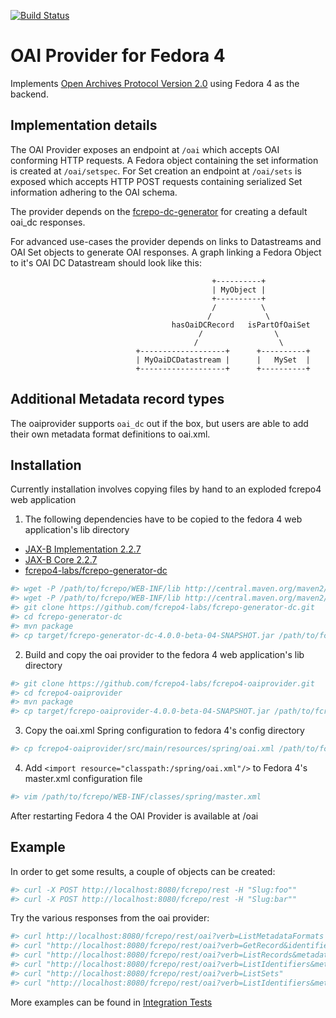 [![Build Status](https://travis-ci.org/fcrepo4-labs/fcrepo4-oaiprovider.svg?branch=master)](https://travis-ci.org/fcrepo4-labs/fcrepo4-oaiprovider)

OAI Provider for Fedora 4
=========================

Implements [Open Archives Protocol Version 2.0](http://www.openarchives.org/OAI/openarchivesprotocol.html) using Fedora 4 as the backend.

Implementation details
-------------
The OAI Provider exposes an endpoint at `/oai` which accepts OAI conforming HTTP requests.
A Fedora object containing the set information is created at `/oai/setspec`.
For Set creation an endpoint at `/oai/sets` is exposed which accepts HTTP POST requests containing serialized Set information adhering to the OAI schema.

The provider depends on the [fcrepo-dc-generator](https://github.com/fcrepo4-labs/fcrepo-generator-dc) for creating a default oai_dc responses.

For advanced use-cases the provider depends on links to Datastreams and OAI Set objects to generate OAI responses.
A graph linking a Fedora Object to it's OAI DC Datastream should look like this:
 
                                                 +----------+
                                                 | MyObject | 
                                                 +----------+
                                                 /          \
                                                /            \
                                        hasOaiDCRecord   isPartOfOaiSet
                                              /                \
                                             /                  \
                                +-------------------+      +----------+
                                | MyOaiDCDatastream |      |   MySet  |
                                +-------------------+      +----------+
                                
Additional Metadata record types
--------------------------------

The oaiprovider supports `oai_dc` out if the box, but users are able to add their own metadata format definitions to oai.xml.

Installation
------------
Currently installation involves copying files by hand to an exploded fcrepo4 web application

1. The following dependencies have to be copied to the fedora 4 web application's lib directory
 - [JAX-B Implementation 2.2.7](http://mvnrepository.com/artifact/com.sun.xml.bind/jaxb-impl/2.2.7)
 - [JAX-B Core 2.2.7](http://mvnrepository.com/artifact/com.sun.xml.bind/jaxb-core/2.2.7)
 - [fcrepo4-labs/fcrepo-generator-dc](https://github.com/fcrepo4-labs/fcrepo-generator-dc)
 
```bash
#> wget -P /path/to/fcrepo/WEB-INF/lib http://central.maven.org/maven2/com/sun/xml/bind/jaxb-impl/2.2.7/jaxb-impl-2.2.7.jar
#> wget -P /path/to/fcrepo/WEB-INF/lib http://central.maven.org/maven2/com/sun/xml/bind/jaxb-core/2.2.7/jaxb-core-2.2.7.jar
#> git clone https://github.com/fcrepo4-labs/fcrepo-generator-dc.git
#> cd fcrepo-generator-dc
#> mvn package
#> cp target/fcrepo-generator-dc-4.0.0-beta-04-SNAPSHOT.jar /path/to/fcrepo/WEB-INF/lib/
```
 
2. Build and copy the oai provider to the fedora 4 web application's lib directory
```bash
#> git clone https://github.com/fcrepo4-labs/fcrepo4-oaiprovider.git
#> cd fcrepo4-oaiprovider
#> mvn package
#> cp target/fcrepo-oaiprovider-4.0.0-beta-04-SNAPSHOT.jar /path/to/fcrepo/WEB-INF/lib/
```

3. Copy the oai.xml Spring configuration to fedora 4's config directory

```bash
#> cp fcrepo4-oaiprovider/src/main/resources/spring/oai.xml /path/to/fcrepo/WEB-INF/classes/spring/
```

4. Add `<import resource="classpath:/spring/oai.xml"/>` to Fedora 4's master.xml configuration file

```bash
#> vim /path/to/fcrepo/WEB-INF/classes/spring/master.xml
```

After restarting Fedora 4 the OAI Provider is available at /oai


Example
-------

In order to get some results, a couple of objects can be created:

```bash
#> curl -X POST http://localhost:8080/fcrepo/rest -H "Slug:foo""
#> curl -X POST http://localhost:8080/fcrepo/rest -H "Slug:bar""
```

Try the various responses from the oai provider:

```bash
#> curl http://localhost:8080/fcrepo/rest/oai?verb=ListMetadataFormats
#> curl "http://localhost:8080/fcrepo/rest/oai?verb=GetRecord&identifier=MyObject&metadataPrefix=oai_dc"
#> curl "http://localhost:8080/fcrepo/rest/oai?verb=ListRecords&metadataPrefix=oai_dc"
#> curl "http://localhost:8080/fcrepo/rest/oai?verb=ListIdentifiers&metadataPrefix=oai_dc"
#> curl "http://localhost:8080/fcrepo/rest/oai?verb=ListSets"
#> curl "http://localhost:8080/fcrepo/rest/oai?verb=ListIdentifiers&metadataPrefix=oai_dc&set=MyOAISet"
```

More examples can be found in [Integration Tests](https://github.com/fcrepo4-labs/fcrepo4-oaiprovider/tree/master/src/test/java/org/fcrepo/oai/integration)
                                
